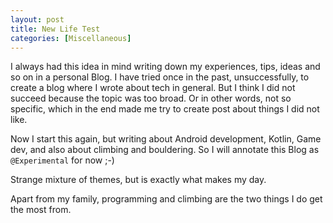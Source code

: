```yaml
---
layout: post
title: New Life Test
categories: [Miscellaneous]
---
```


I always had this idea in mind writing down my experiences, tips, ideas and so on in a personal Blog.
I have tried once in the past, unsuccessfully, to create a blog where I wrote about tech in general. But I think I did not succeed because the topic was too broad. Or in other words, not so specific, which in the end made me try to create post about things I did not like. 

Now I start this again, but writing about Android development, Kotlin, Game dev, and also about climbing and bouldering. So I will annotate this Blog as `@Experimental` for now ;-)

Strange mixture of themes, but is exactly what makes my day. 

Apart from my family, programming and climbing are the two things I do get the most from.